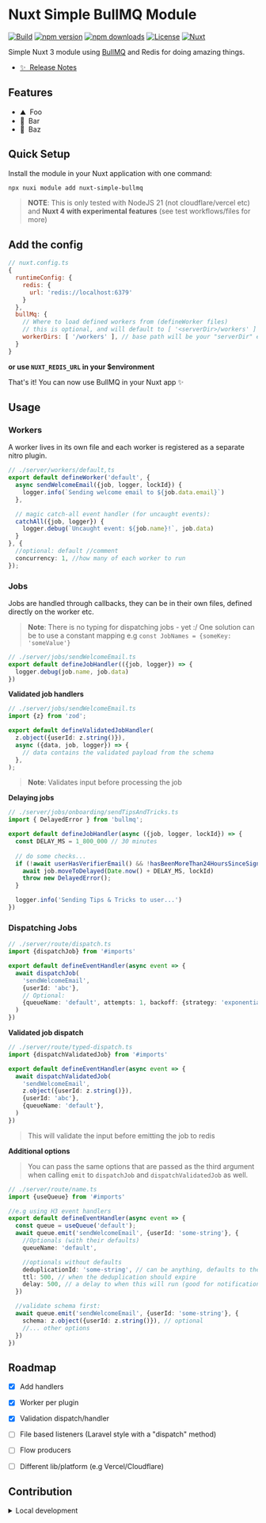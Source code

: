 # Nuxt Simple BullMQ Module

[![Build](https://github.com/hareland/nuxt-simple-bullmq/actions/workflows/test.yml/badge.svg)](https://github.com/hareland/nuxt-simple-bullmq/actions/workflows/test.yml)
[![npm version][npm-version-src]][npm-version-href]
[![npm downloads][npm-downloads-src]][npm-downloads-href]
[![License][license-src]][license-href]
[![Nuxt][nuxt-src]][nuxt-href]

Simple Nuxt 3 module using [BullMQ](https://docs.bullmq.io/) and Redis for doing amazing things.

- [✨ &nbsp;Release Notes](/CHANGELOG.md)


<!-- - [🏀 Online playground](https://stackblitz.com/github/your-org/nuxt-simple-bullmq?file=playground%2Fapp.vue) -->
<!-- - [📖 &nbsp;Documentation](https://example.com) -->

## Features

- ⛰ &nbsp;Foo
- 🚠 &nbsp;Bar
- 🌲 &nbsp;Baz

## Quick Setup

Install the module in your Nuxt application with one command:

```bash
npx nuxi module add nuxt-simple-bullmq
```

> **NOTE**: This is only tested with NodeJS 21 (not cloudflare/vercel etc) and **Nuxt 4 with experimental features** (see test
workflows/files for more)

## Add the config

```javascript
// nuxt.config.ts
{
  runtimeConfig: {
    redis: {
      url: 'redis://localhost:6379'
    }
  },
  bullMq: {
    // Where to load defined workers from (defineWorker files)
    // this is optional, and will default to [ '<serverDir>/workers' ]
    workerDirs: [ '/workers' ], // base path will be your "serverDir" e.g ./server/some-path
  }
}
```

**or use `NUXT_REDIS_URL` in your $environment**

That's it! You can now use BullMQ in your Nuxt app ✨

## Usage

### **Workers**
A worker lives in its own file and each worker is registered as a separate nitro plugin.

```typescript 
// ./server/workers/default,ts
export default defineWorker('default', {
  async sendWelcomeEmail({job, logger, lockId}) {
    logger.info(`Sending welcome email to ${job.data.email}`)
  },

  // magic catch-all event handler (for uncaught events):
  catchAll({job, logger}) {
    logger.debug(`Uncaught event: ${job.name}!`, job.data)
  }
}, {
  //optional: default //comment
  concurrency: 1, //how many of each worker to run
});
```

### **Jobs**

Jobs are handled through callbacks, they can be in their own files, defined directly on the worker etc.

> **Note**: There is no typing for dispatching jobs - yet :/ 
One solution can be to use a constant mapping e.g `const JobNames = {someKey: 'someValue'}`

```typescript
// ./server/jobs/sendWelcomeEmail.ts
export default defineJobHandler(({job, logger}) => {
  logger.debug(job.name, job.data)
})
```

**Validated job handlers**

```typescript
// ./server/jobs/sendWelcomeEmail.ts
import {z} from 'zod';

export default defineValidatedJobHandler(
  z.object({userId: z.string()}),
  async ({data, job, logger}) => {
    // data contains the validated payload from the schema
  },
);
```
> **Note**: Validates input before processing the job

**Delaying jobs**
```typescript 
// ./server/jobs/onboarding/sendTipsAndTricks.ts
import { DelayedError } from 'bullmq';

export default defineJobHandler(async ({job, logger, lockId}) => {
  const DELAY_MS = 1_800_000 // 30 minutes
  
  // do some checks...
  if (!await userHasVerifierEmail() && !hasBeenMoreThan24HoursSinceSignUp()) {
    await job.moveToDelayed(Date.now() + DELAY_MS, lockId)
    throw new DelayedError();
  }

  logger.info('Sending Tips & Tricks to user...')
})
  ```

### **Dispatching Jobs**

```typescript
// ./server/route/dispatch.ts
import {dispatchJob} from '#imports'

export default defineEventHandler(async event => {
  await dispatchJob(
    'sendWelcomeEmail', 
    {userId: 'abc'},
    // Optional:
    {queueName: 'default', attempts: 1, backoff: {strategy: 'exponential', } },
  )
})
```

**Validated job dispatch**
```typescript
// ./server/route/typed-dispatch.ts
import {dispatchValidatedJob} from '#imports'

export default defineEventHandler(async event => {
  await dispatchValidatedJob(
    'sendWelcomeEmail',
    z.object({userId: z.string()}),
    {userId: 'abc'},
    {queueName: 'default'},
  )
})
```

> This will validate the input before emitting the job to redis

**Additional options**
> You can pass the same options that are passed as the third argument when calling `emit` to `dispatchJob` and `dispatchValidatedJob` as well. 
```typescript
// ./server/route/name.ts
import {useQueue} from '#imports'

//e.g using H3 event handlers
export default defineEventHandler(async event => {
  const queue = useQueue('default');
  await queue.emit('sendWelcomeEmail', {userId: 'some-string'}, {
    //Optionals (with their defaults)
    queueName: 'default',

    //optionals without defaults
    deduplicationId: 'some-string', // can be anything, defaults to the event name.
    ttl: 500, // when the deduplication should expire
    delay: 500, // a delay to when this will run (good for notifications)
  })

  //validate schema first:
  await queue.emit('sendWelcomeEmail', {userId: 'some-string'}, {
    schema: z.object({userId: z.string()}), // optional
    //... other options 
  })
})
```

## Roadmap

- [X] Add handlers
- [X] Worker per plugin
- [X] Validation dispatch/handler
- [ ] File based listeners (Laravel style  with a "dispatch" method)
- [ ] Flow producers
- [ ] Different lib/platform (e.g Vercel/Cloudflare)


## Contribution

<details>
  <summary>Local development</summary>

  ```bash
  # Install dependencies
  npm install
  
  # Generate type stubs
  npm run dev:prepare
  
  # run redis via docker (add -s to detach and continue using the terminal for other stuff)
  docker compose -f ./playground/compose.yml up [-d]
  
  # to stop docker stuff:
  docker compose -f ./playground/compose.yml down
  
  # Develop with the playground
  npm run dev
  
  # Build the playground
  npm run dev:build
  
  # Run ESLint
  npm run lint
  
  # Run Vitest
  npm run test
  npm run test:watch
  
  # Release new version
  npm run release
  ```

</details>


<!-- Badges -->

[npm-version-src]: https://img.shields.io/npm/v/nuxt-simple-bullmq/latest.svg?style=flat&colorA=020420&colorB=00DC82

[npm-version-href]: https://npmjs.com/package/nuxt-simple-bullmq

[npm-downloads-src]: https://img.shields.io/npm/dm/nuxt-simple-bullmq.svg?style=flat&colorA=020420&colorB=00DC82

[npm-downloads-href]: https://npm.chart.dev/nuxt-simple-bullmq

[license-src]: https://img.shields.io/npm/l/nuxt-simple-bullmq.svg?style=flat&colorA=020420&colorB=00DC82

[license-href]: https://npmjs.com/package/nuxt-simple-bullmq

[nuxt-src]: https://img.shields.io/badge/Nuxt-020420?logo=nuxt.js

[nuxt-href]: https://nuxt.com

